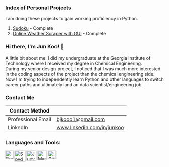 ### Index of Personal Projects  
I am doing these projects to gain working proficiency in Python. 
1. [Sudoku](https://github.com/b-junkoo/Sudoku) - Complete
2. [Online Weather Scraper with GUI](https://github.com/b-junkoo/Weather-Scraper) - Complete

### Hi there, I'm Jun Koo! 👋
A little bit about me: I did my undergraduate at the Georgia Institute of Technology where I received my degree in Chemical Engineering.  
During my senior design project, I noticed that I was much more interested in the coding aspects of the project than the chemical engineering side.  
Now I'm trying to independently learn Python and other languages to switch career paths and ultimately land an data scientist/engineering job.  

### Contact Me
| Contact Method |  |
| --- | --- |
| Professional Email | bjkooo1@gmail.com |
| LinkedIn | www.linkedin.com/in/junkoo|

### Languages and Tools:
<img align="left" alt="Python" width="26px" src="https://i.imgur.com/uYc9vRd.png" />
<img align="left" alt="Spyder" width="35px" src="https://i.imgur.com/XIhBWeo.png" />
<img align="left" alt="Jupyter Notebook" width="32px" src="https://i.imgur.com/AtJWasC.jpg" />
<img align="left" alt="Matlab + Simulink" width="30px" src="https://i.imgur.com/4qFVMNF.png" />
<img align="left" alt="GitHub" width="26px" src="https://i.imgur.com/sBf3qA3.png" />  



